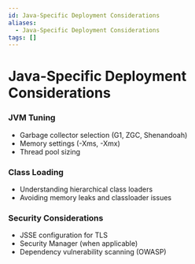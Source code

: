 ```yaml
---
id: Java-Specific Deployment Considerations
aliases:
  - Java-Specific Deployment Considerations
tags: []
---
```


# Java-Specific Deployment Considerations

### JVM Tuning

- Garbage collector selection (G1, ZGC, Shenandoah)
- Memory settings (-Xms, -Xmx)
- Thread pool sizing

### Class Loading

- Understanding hierarchical class loaders
- Avoiding memory leaks and classloader issues

### Security Considerations

- JSSE configuration for TLS
- Security Manager (when applicable)
- Dependency vulnerability scanning (OWASP)
